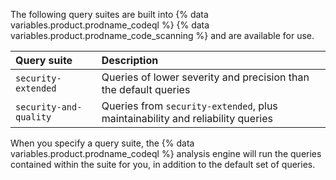 The following query suites are built into {% data variables.product.prodname_codeql %} {% data variables.product.prodname_code_scanning %} and are available for use.

  | Query suite            | Description                                                                    |
  |:---------------------- |:------------------------------------------------------------------------------ |
  | `security-extended`    | Queries of lower severity and precision than the default queries               |
  | `security-and-quality` | Queries from `security-extended`, plus maintainability and reliability queries |

When you specify a query suite, the {% data variables.product.prodname_codeql %} analysis engine will run the queries contained within the suite for you, in addition to the default set of queries.
